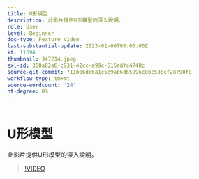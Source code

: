 ```yaml
---
title: U形模型
description: 此影片提供U形模型的深入說明。
role: User
level: Beginner
doc-type: Feature Video
last-substantial-update: 2023-01-06T00:00:00Z
kt: 11696
thumbnail: 347214.jpeg
exl-id: 350a82a6-c931-42cc-a99c-515edfc4748c
source-git-commit: 711b06dc6a1c5c9ab6d65996c0bc536cf28790f8
workflow-type: tm+mt
source-wordcount: '24'
ht-degree: 0%

---
```


# U形模型

此影片提供U形模型的深入說明。

>[!VIDEO](https://video.tv.adobe.com/v/347214/?quality=12&learn=on)
